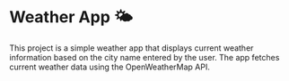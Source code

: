 # Weather App 🌤

This project is a simple weather app that displays current weather information based on the city name entered by the user. The app fetches current weather data using the OpenWeatherMap API.
